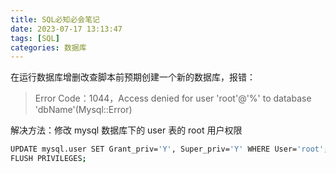 ```yaml
---
title: SQL必知必会笔记
date: 2023-07-17 13:13:47
tags: [SQL]
categories: 数据库
---
```


在运行数据库增删改查脚本前预期创建一个新的数据库，报错：

> Error Code：1044，Access denied for user 'root'@'%' to database 'dbName'(Mysql::Error)

解决方法：修改 mysql 数据库下的 user 表的 root 用户权限

```bash
UPDATE mysql.user SET Grant_priv='Y', Super_priv='Y' WHERE User='root';
FLUSH PRIVILEGES;
```
